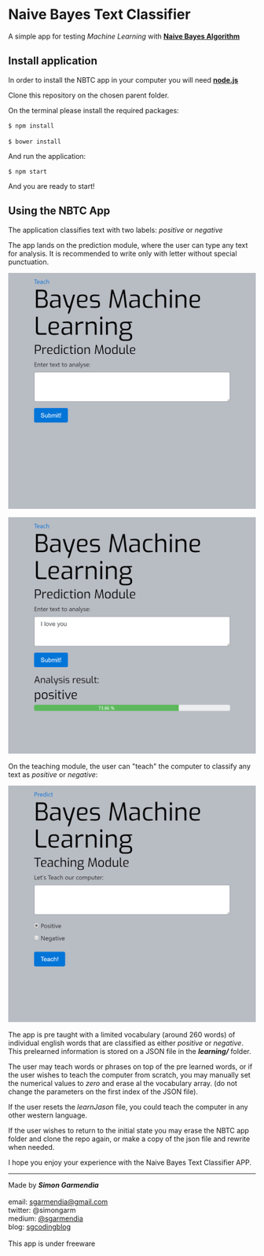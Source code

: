 # Naive Bayes Text Classifier

A simple app for testing *Machine Learning* with **[Naive Bayes Algorithm](https://en.wikipedia.org/wiki/Naive_Bayes_classifier)**

## Install application

In order to install the NBTC app in your computer you will need **[node.js](https://nodejs.org/en/)**

Clone this repository on the chosen parent folder.

On the terminal please install the required packages:

```
$ npm install

$ bower install
```

And run the application:

```
$ npm start
```

And you are ready to start!

## Using the NBTC App

The application classifies text with two labels: *positive* or *negative*

The app lands on the prediction module, where the user can type any text for analysis. It is recommended to write only with letter without special punctuation.

![Prediction Module](img/landing.png)

![Classifier Result](img/result.png)

On the teaching module, the user can "teach" the computer to classify any text as *positive* or *negative*:

![Teaching Module](img/teach.png)

The app is pre taught with a limited vocabulary (around 260 words) of individual english words that are classified as either *positive* or *negative*. This prelearned information is stored on a JSON file in the ***learning/*** folder.

The user may teach words or phrases on top of the pre learned words, or if the user wishes to teach the computer from scratch, you may manually set the numerical values to *zero* and erase al the vocabulary array. (do not change the parameters on the first index of the JSON file).

If the user resets the *learnJason* file, you could teach the computer in any other western language.

If the user wishes to return to the initial state you may erase the NBTC app folder and clone the repo again, or make a copy of the json file and rewrite when needed.

I hope you enjoy your experience with the Naive Bayes Text Classifier APP.


---

Made by ***Simon Garmendia*** </br></br>
email: sgarmendia@gmail.com </br>
twitter: @simongarm </br>
medium: [@sgarmendia](https://medium.com/@sgarmendia) </br>
blog: [sgcodingblog](https://sgcodingblog.wordpress.com/) </br></br>
This app is under freeware
